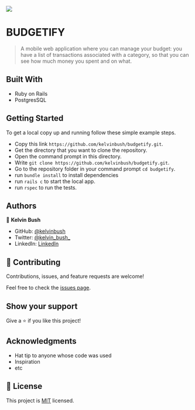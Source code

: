 ![](https://img.shields.io/badge/Microverse-blueviolet)

# BUDGETIFY

> A mobile web application where you can manage your budget: you have a list of transactions associated with a category,
> so that you can see how much money you spent and on what.

## Built With

- Ruby on Rails
- PostgresSQL

## Getting Started

To get a local copy up and running follow these simple example steps.

- Copy this link `https://github.com/kelvinbush/budgetify.git`.
- Get the directory that you want to clone the repository.
- Open the command prompt in this directory.
- Write `git clone https://github.com/kelvinbush/budgetify.git`.
- Go to the repository folder in your command prompt `cd budgetify`.
- run `bundle install` to install dependencies
- run `rails c` to start the local app.
- run `rspec` to run the tests.

## Authors

👤 **Kelvin Bush**

- GitHub: [@kelvinbush](https://github.com/kelvinbush)
- Twitter: [@kelvin_bush_](https://twitter.com/kelvin_bush_)
- LinkedIn: [LinkedIn](https://www.linkedin.com/in/kelvin-wachiye-04b469173/)

## 🤝 Contributing

Contributions, issues, and feature requests are welcome!

Feel free to check the [issues page](../../issues/).

## Show your support

Give a ⭐️ if you like this project!

## Acknowledgments

- Hat tip to anyone whose code was used
- Inspiration
- etc

## 📝 License

This project is [MIT](./MIT.md) licensed.
